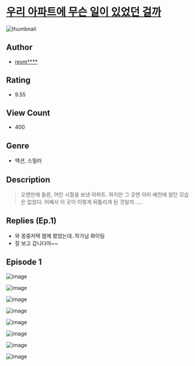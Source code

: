 # [우리 아파트에 무슨 일이 있었던 걸까](https://comic.naver.com/challenge/list?titleId=810167)
![thumbnail](https://image-comic.pstatic.net/user_contents_data/challenge_comic/2023/05/24/128209/upload_7305744817407026274_480x623.jpeg)

## Author
- [reym****](https://comic.naver.com/artistTitle?id=128209)

## Rating
- 9.55

## View Count
- 400

## Genre
- 액션, 스릴러

## Description
> 오랜만에 들른, 어린 시절을 보낸 아파트. 하지만 그 곳엔 이미 예전에 알던 모습은 없었다. 어째서 이 곳이 이렇게 뒤틀리게 된 것일까......

## Replies (Ep.1)
- 와 몽중저택 잼께 봤었는데..작가님 화이팅
- 잘 보고 갑니다아~~

## Episode 1
![image](https://image-comic.pstatic.net/user_contents_data/challenge_comic/2023/05/24/128209/upload_7089568728990954806.jpeg)

![image](https://image-comic.pstatic.net/user_contents_data/challenge_comic/2023/05/24/128209/upload_4135489947856745783.jpeg)

![image](https://image-comic.pstatic.net/user_contents_data/challenge_comic/2023/05/24/128209/upload_3834310824322949431.jpeg)

![image](https://image-comic.pstatic.net/user_contents_data/challenge_comic/2023/05/24/128209/upload_3978758074322400822.jpeg)

![image](https://image-comic.pstatic.net/user_contents_data/challenge_comic/2023/05/24/128209/upload_3833464209063162674.jpeg)

![image](https://image-comic.pstatic.net/user_contents_data/challenge_comic/2023/05/24/128209/upload_3775813318262219829.jpeg)

![image](https://image-comic.pstatic.net/user_contents_data/challenge_comic/2023/05/24/128209/upload_7076906959179559731.jpeg)

![image](https://image-comic.pstatic.net/user_contents_data/challenge_comic/2023/05/24/128209/upload_3617858767094505777.jpeg)
